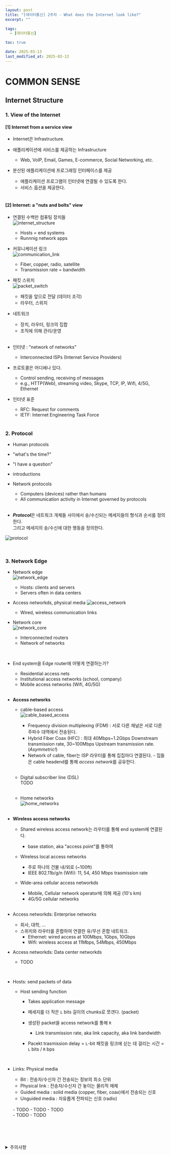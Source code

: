 ```yaml
---
layout: post
title: "[데이터통신] 2주차 - What does the Internet look like?"
excerpt: ""

tags:
  - [데이터통신]

toc: true

date: 2025-03-13
last_modified_at: 2025-03-13
---
```

# COMMON SENSE
## Internet Structure
### 1. View of the Internet  
#### [1] Internet from a service view
- Internet은 Infrastructure.

- 애플리케이션에 서비스를 제공하는 Infrastructure  
  - Web, VoIP, Email, Games, E-commerce, Social Networking, etc.  

- 분산된 애플리케이션에 프로그래밍 인터페이스를 제공
  - 애플리케이션 프로그램이 인터넷에 연결될 수 있도록 한다.  
  - 서비스 옵션을 제공한다.  

  <br>

#### [2] Internet: a "nuts and bolts" view  
- 연결된 수백만 컴퓨팅 장치들  
![internet_structure](TODO)  
  - Hosts = end systems
  - Runnnig network apps  

- 커뮤니케이션 링크  
![communication_link](TODO)
  - Fiber, copper, radio, satellite
  - Transmission rate = bandwidth  

- 패킷 스위치  
![packet_switch](TODO)
  - 패킷을 앞으로 전달 (데이터 조각)  
  - 라우터, 스위치  

- 네트워크
  - 장치, 라우터, 링크의 집합
  - 조직에 의해 관리/운영  

  <br>

- 인터넷 : "network of networks"  
  - Interconnected ISPs (Internet Service Providers)  

- 프로토콜은 어디에나 있다.
  - Control sending, receiving of messages
  - e.g., HTTP(Web), streaming video, Skype, TCP, IP, Wifi, 4/5G, Ethernet  

- 인터넷 표준
  - RFC: Request for comments
  - IETF: Internet Engineering Task Force  

  <br>

### 2. Protocol
-  Human protocols
  - "what's the time?"
  - "I have a question"
  - introductions  

- Network protocols
  - Computers (devices) rather than humans  
  - All communication activity in Internet governed by protocols

  <br>

- ***Protocol***은 네트워크 개체들 사이에서 송/수신되는 메세지들의 형식과 순서를 정의한다.  
그리고 메세지의 송/수신에 대한 행동을 정의한다.  

![protocol](TODO)  

<br>

### 3. Network Edge
- Network edge  
![network_edge](TODO)  
  - Hosts: clients and servers
  - Servers often in data centers  

- Access networkds, physical media
![access_network](TODO)  
  - Wired, wireless communication links    

- Network core  
![network_core](TODO)  
  - Interconnected routers  
  - Network of networks

<br>

- End system을 Edge router에 어떻게 연결하는가?  
  - Residential access nets
  - Institutional access networks (school, company)
  - Mobile access networks (Wifi, 4G/5G)  

  <br>

- **Access networks**
  - cable-based access  
  ![cable_based_access](TODO)  
    - Frequency division multiplexing (FDM) : 서로 다른 채널은 서로 다른 주파수 대역에서 전송된다.  
    - Hybrid Fiber Coax (HFC) : 최대 40Mbps~1.2Gbps Downstream transmission rate, 30~100Mbps Upstream transmission rate. (*Asymmetric!*)
    - Network of cable, fiber는 ISP 라우터를 통해 집집마다 연결된다. - 집들은 cable headend를 통해 *access network*를 공유한다.  

    <br>

  - Digital subscriber line (DSL)  
  TODO  

  <br>

  - Home networks  
  ![home_networks](TODO)  

  <br>

- **Wireless access networks**  
  - Shared wireless access network는 라우터를 통해 end system에 연결된다.  
    - base station, aka "access point"를 통하여  

  - Wireless local access networks  
    - 주로 하나의 건물 내/외로 (~100ft)  
    - IEEE 802.11b/g/n (Wifi): 11, 54, 450 Mbps trasmission rate  

  - Wide-area cellular access networkds  
    - Mobile, Cellular network operator에 의해 제공 (10's km)  
    - 4G/5G cellular networks  

    <br>

- Access networkds: Enterprise networks  
  - 회사, 대학, ...
  - 스위치와 라우터를 혼합하여 연결한 유/무선 혼합 네트워크.  
    - Ethernet: wired access at 100Mbps, 1Gbps, 10Gbps
    - Wifi: wireless access at 11Mbps, 54Mbps, 450Mbps  

- Access networkds: Data center networkds  
  - TODO  

<br>

- Hosts: send packets of data  
  - Host sending function  
    - Takes application message
    - 메세지를 더 작은 `L` bits 길이의 chunks로 쪼갠다. (packet)  
    - 생성된 packet을 access network를 통해 `R`  
      - Link transmission rate, aka link capacity, aka link bandwidth  

    - Pacekt trasmission delay = `L`-bit 패킷을 링크에 싣는 데 걸리는 시간 = `L` bits / `R` bps  

    <br>

- Links: Physical media  
  - Bit : 전송자/수신자 간 전송되는 정보의 최소 단위
  - Physical link : 전송자/수신자 간 놓이는 물리적 매체
  - Guided media : solid media (copper, fiber, coax)에서 전송되는 신호  
  - Unguided media : 자유롭게 전파되는 신호 (radio)  
  <br>
  - TODO
  - TODO
  - TODO  
  <br>
  - TODO
  - TODO  

<br>
<br>
<br>
<br>
<details>
<summary>주의사항</summary>
<div markdown="1">

이 포스팅은 강원대학교 김도형 교수님의 데이터통신 수업을 들으며 내용을 정리 한 것입니다.  
수업 내용에 대한 저작권은 교수님께 있으니,  
다른 곳으로의 무분별한 내용 복사를 자제해 주세요.

</div>
</details>